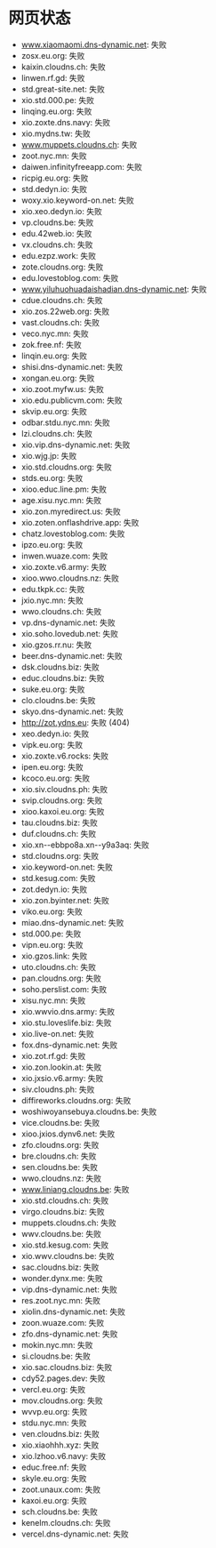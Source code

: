 # 网页状态
- www.xiaomaomi.dns-dynamic.net: 失败
- zosx.eu.org: 失败
- kaixin.cloudns.ch: 失败
- linwen.rf.gd: 失败
- std.great-site.net: 失败
- xio.std.000.pe: 失败
- linqing.eu.org: 失败
- xio.zoxte.dns.navy: 失败
- xio.mydns.tw: 失败
- www.muppets.cloudns.ch: 失败
- zoot.nyc.mn: 失败
- daiwen.infinityfreeapp.com: 失败
- ricpig.eu.org: 失败
- std.dedyn.io: 失败
- woxy.xio.keyword-on.net: 失败
- xio.xeo.dedyn.io: 失败
- vp.cloudns.be: 失败
- edu.42web.io: 失败
- vx.cloudns.ch: 失败
- edu.ezpz.work: 失败
- zote.cloudns.org: 失败
- edu.lovestoblog.com: 失败
- www.yiluhuohuadaishadian.dns-dynamic.net: 失败
- cdue.cloudns.ch: 失败
- xio.zos.22web.org: 失败
- vast.cloudns.ch: 失败
- veco.nyc.mn: 失败
- zok.free.nf: 失败
- linqin.eu.org: 失败
- shisi.dns-dynamic.net: 失败
- xongan.eu.org: 失败
- xio.zoot.myfw.us: 失败
- xio.edu.publicvm.com: 失败
- skvip.eu.org: 失败
- odbar.stdu.nyc.mn: 失败
- lzi.cloudns.ch: 失败
- xio.vip.dns-dynamic.net: 失败
- xio.wjg.jp: 失败
- xio.std.cloudns.org: 失败
- stds.eu.org: 失败
- xioo.educ.line.pm: 失败
- age.xisu.nyc.mn: 失败
- xio.zon.myredirect.us: 失败
- xio.zoten.onflashdrive.app: 失败
- chatz.lovestoblog.com: 失败
- ipzo.eu.org: 失败
- inwen.wuaze.com: 失败
- xio.zoxte.v6.army: 失败
- xioo.wwo.cloudns.nz: 失败
- edu.tkpk.cc: 失败
- jxio.nyc.mn: 失败
- wwo.cloudns.ch: 失败
- vp.dns-dynamic.net: 失败
- xio.soho.lovedub.net: 失败
- xio.gzos.rr.nu: 失败
- beer.dns-dynamic.net: 失败
- dsk.cloudns.biz: 失败
- educ.cloudns.biz: 失败
- suke.eu.org: 失败
- clo.cloudns.be: 失败
- skyo.dns-dynamic.net: 失败
- http://zot.ydns.eu: 失败 (404)
- xeo.dedyn.io: 失败
- vipk.eu.org: 失败
- xio.zoxte.v6.rocks: 失败
- ipen.eu.org: 失败
- kcoco.eu.org: 失败
- xio.siv.cloudns.ph: 失败
- svip.cloudns.org: 失败
- xioo.kaxoi.eu.org: 失败
- tau.cloudns.biz: 失败
- duf.cloudns.ch: 失败
- xio.xn--ebbpo8a.xn--y9a3aq: 失败
- std.cloudns.org: 失败
- xio.keyword-on.net: 失败
- std.kesug.com: 失败
- zot.dedyn.io: 失败
- xio.zon.byinter.net: 失败
- viko.eu.org: 失败
- miao.dns-dynamic.net: 失败
- std.000.pe: 失败
- vipn.eu.org: 失败
- xio.gzos.link: 失败
- uto.cloudns.ch: 失败
- pan.cloudns.org: 失败
- soho.perslist.com: 失败
- xisu.nyc.mn: 失败
- xio.wwvio.dns.army: 失败
- xio.stu.loveslife.biz: 失败
- xio.live-on.net: 失败
- fox.dns-dynamic.net: 失败
- xio.zot.rf.gd: 失败
- xio.zon.lookin.at: 失败
- xio.jxsio.v6.army: 失败
- siv.cloudns.ph: 失败
- diffireworks.cloudns.org: 失败
- woshiwoyansebuya.cloudns.be: 失败
- vice.cloudns.be: 失败
- xioo.jxios.dynv6.net: 失败
- zfo.cloudns.org: 失败
- bre.cloudns.ch: 失败
- sen.cloudns.be: 失败
- wwo.cloudns.nz: 失败
- www.liniang.cloudns.be: 失败
- xio.std.cloudns.ch: 失败
- virgo.cloudns.biz: 失败
- muppets.cloudns.ch: 失败
- wwv.cloudns.be: 失败
- xio.std.kesug.com: 失败
- xio.wwv.cloudns.be: 失败
- sac.cloudns.biz: 失败
- wonder.dynx.me: 失败
- vip.dns-dynamic.net: 失败
- res.zoot.nyc.mn: 失败
- xiolin.dns-dynamic.net: 失败
- zoon.wuaze.com: 失败
- zfo.dns-dynamic.net: 失败
- mokin.nyc.mn: 失败
- si.cloudns.be: 失败
- xio.sac.cloudns.biz: 失败
- cdy52.pages.dev: 失败
- vercl.eu.org: 失败
- mov.cloudns.org: 失败
- wvvp.eu.org: 失败
- stdu.nyc.mn: 失败
- ven.cloudns.biz: 失败
- xio.xiaohhh.xyz: 失败
- xio.lzhoo.v6.navy: 失败
- educ.free.nf: 失败
- skyle.eu.org: 失败
- zoot.unaux.com: 失败
- kaxoi.eu.org: 失败
- sch.cloudns.be: 失败
- kenelm.cloudns.ch: 失败
- vercel.dns-dynamic.net: 失败
